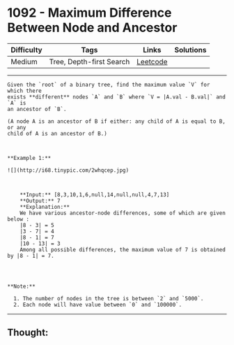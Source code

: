 # 1092 - Maximum Difference Between Node and Ancestor

Difficulty  | Tags | Links | Solutions
----------- | ---- | ----- | -----
Medium | Tree, Depth-first Search | [Leetcode](https://leetcode.com/problems/maximum-difference-between-node-and-ancestor/description/) |


-----------

```
Given the `root` of a binary tree, find the maximum value `V` for which there
exists **different** nodes `A` and `B` where `V = |A.val - B.val|` and `A` is
an ancestor of `B`.

(A node A is an ancestor of B if either: any child of A is equal to B, or any
child of A is an ancestor of B.)



**Example 1:**

![](http://i68.tinypic.com/2whqcep.jpg)

    
    
    **Input:** [8,3,10,1,6,null,14,null,null,4,7,13]
    **Output:** 7
    **Explanation:**
    We have various ancestor-node differences, some of which are given below :
    |8 - 3| = 5
    |3 - 7| = 4
    |8 - 1| = 7
    |10 - 13| = 3
    Among all possible differences, the maximum value of 7 is obtained by |8 - 1| = 7.
    



**Note:**

  1. The number of nodes in the tree is between `2` and `5000`.
  2. Each node will have value between `0` and `100000`.
```

-----------

## Thought:

